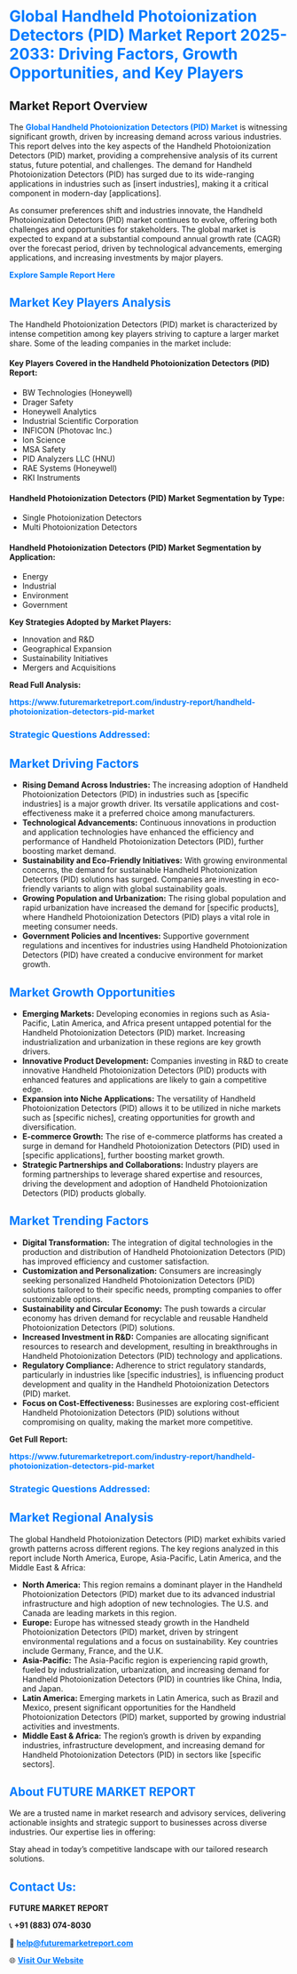 <h1 style="color: #007BFF;">Global Handheld Photoionization Detectors (PID) Market Report 2025-2033: Driving Factors, Growth Opportunities, and Key Players</h1>

<section id="overview">
<h2>Market Report Overview</h2>
<p>The <a href="https://www.futuremarketreport.com/industry-report/handheld-photoionization-detectors-pid-market" style="color: #007BFF; text-decoration: none;"><strong>Global Handheld Photoionization Detectors (PID) Market</strong></a> is witnessing significant growth, driven by increasing demand across various industries. This report delves into the key aspects of the Handheld Photoionization Detectors (PID) market, providing a comprehensive analysis of its current status, future potential, and challenges. The demand for Handheld Photoionization Detectors (PID) has surged due to its wide-ranging applications in industries such as [insert industries], making it a critical component in modern-day [applications].</p>
<p>As consumer preferences shift and industries innovate, the Handheld Photoionization Detectors (PID) market continues to evolve, offering both challenges and opportunities for stakeholders. The global market is expected to expand at a substantial compound annual growth rate (CAGR) over the forecast period, driven by technological advancements, emerging applications, and increasing investments by major players.</p>
</section>

<section id="overview">
<p><a href="https://www.futuremarketreport.com/request-sample/reportId=83587" style="color: #007BFF; text-decoration: none;"><strong>Explore Sample Report Here</strong></a></p>
</section>

<section id="key-players">
<h2 style="color: #007BFF;">Market Key Players Analysis</h2>
<p>The Handheld Photoionization Detectors (PID) market is characterized by intense competition among key players striving to capture a larger market share. Some of the leading companies in the market include:</p>
<h4>Key Players Covered in the Handheld Photoionization Detectors (PID) Report:</h4>
<ul><li>BW Technologies (Honeywell)</li><li>Drager Safety</li><li>Honeywell Analytics</li><li>Industrial Scientific Corporation</li><li>INFICON (Photovac Inc.)</li><li>Ion Science</li><li>MSA Safety</li><li>PID Analyzers LLC (HNU)</li><li>RAE Systems (Honeywell)</li><li>RKI Instruments</li></ul>
<h4>Handheld Photoionization Detectors (PID) Market Segmentation by Type:</h4>
<ul><li>Single Photoionization Detectors</li><li>Multi Photoionization Detectors</li></ul>

<h4>Handheld Photoionization Detectors (PID) Market Segmentation by Application:</h4>
<ul><li>Energy</li><li>Industrial</li><li>Environment</li><li>Government</li></ul>
<p><strong>Key Strategies Adopted by Market Players:</strong></p>
<ul>
<li>Innovation and R&D</li>
<li>Geographical Expansion</li>
<li>Sustainability Initiatives</li>
<li>Mergers and Acquisitions</li>
</ul>
</section>

<section>
<p><strong>Read Full Analysis: </strong></p><a href="https://www.futuremarketreport.com/industry-report/handheld-photoionization-detectors-pid-market" style="color: #007BFF; text-decoration: none;"><strong>https://www.futuremarketreport.com/industry-report/handheld-photoionization-detectors-pid-market</strong></a>
<h3 style="color: #007BFF;">Strategic Questions Addressed:</h3>
</section>

<section id="driving-factors">
<h2 style="color: #007BFF;">Market Driving Factors</h2>
<ul>
<li><strong>Rising Demand Across Industries:</strong> The increasing adoption of Handheld Photoionization Detectors (PID) in industries such as [specific industries] is a major growth driver. Its versatile applications and cost-effectiveness make it a preferred choice among manufacturers.</li>
<li><strong>Technological Advancements:</strong> Continuous innovations in production and application technologies have enhanced the efficiency and performance of Handheld Photoionization Detectors (PID), further boosting market demand.</li>
<li><strong>Sustainability and Eco-Friendly Initiatives:</strong> With growing environmental concerns, the demand for sustainable Handheld Photoionization Detectors (PID) solutions has surged. Companies are investing in eco-friendly variants to align with global sustainability goals.</li>
<li><strong>Growing Population and Urbanization:</strong> The rising global population and rapid urbanization have increased the demand for [specific products], where Handheld Photoionization Detectors (PID) plays a vital role in meeting consumer needs.</li>
<li><strong>Government Policies and Incentives:</strong> Supportive government regulations and incentives for industries using Handheld Photoionization Detectors (PID) have created a conducive environment for market growth.</li>
</ul>
</section>

<section id="growth-opportunities">
<h2 style="color: #007BFF;">Market Growth Opportunities</h2>
<ul>
<li><strong>Emerging Markets:</strong> Developing economies in regions such as Asia-Pacific, Latin America, and Africa present untapped potential for the Handheld Photoionization Detectors (PID) market. Increasing industrialization and urbanization in these regions are key growth drivers.</li>
<li><strong>Innovative Product Development:</strong> Companies investing in R&D to create innovative Handheld Photoionization Detectors (PID) products with enhanced features and applications are likely to gain a competitive edge.</li>
<li><strong>Expansion into Niche Applications:</strong> The versatility of Handheld Photoionization Detectors (PID) allows it to be utilized in niche markets such as [specific niches], creating opportunities for growth and diversification.</li>
<li><strong>E-commerce Growth:</strong> The rise of e-commerce platforms has created a surge in demand for Handheld Photoionization Detectors (PID) used in [specific applications], further boosting market growth.</li>
<li><strong>Strategic Partnerships and Collaborations:</strong> Industry players are forming partnerships to leverage shared expertise and resources, driving the development and adoption of Handheld Photoionization Detectors (PID) products globally.</li>
</ul>
</section>

<section id="trending-factors">
<h2 style="color: #007BFF;">Market Trending Factors</h2>
<ul>
<li><strong>Digital Transformation:</strong> The integration of digital technologies in the production and distribution of Handheld Photoionization Detectors (PID) has improved efficiency and customer satisfaction.</li>
<li><strong>Customization and Personalization:</strong> Consumers are increasingly seeking personalized Handheld Photoionization Detectors (PID) solutions tailored to their specific needs, prompting companies to offer customizable options.</li>
<li><strong>Sustainability and Circular Economy:</strong> The push towards a circular economy has driven demand for recyclable and reusable Handheld Photoionization Detectors (PID) solutions.</li>
<li><strong>Increased Investment in R&D:</strong> Companies are allocating significant resources to research and development, resulting in breakthroughs in Handheld Photoionization Detectors (PID) technology and applications.</li>
<li><strong>Regulatory Compliance:</strong> Adherence to strict regulatory standards, particularly in industries like [specific industries], is influencing product development and quality in the Handheld Photoionization Detectors (PID) market.</li>
<li><strong>Focus on Cost-Effectiveness:</strong> Businesses are exploring cost-efficient Handheld Photoionization Detectors (PID) solutions without compromising on quality, making the market more competitive.</li>
</ul>
</section>

<section>
<p><strong>Get Full Report: </strong></p><a href="https://www.futuremarketreport.com/industry-report/handheld-photoionization-detectors-pid-market" style="color: #007BFF; text-decoration: none;"><strong>https://www.futuremarketreport.com/industry-report/handheld-photoionization-detectors-pid-market</strong></a>
<h3 style="color: #007BFF;">Strategic Questions Addressed:</h3>
</section>


<section id="regional-analysis">
<h2 style="color: #007BFF;">Market Regional Analysis</h2>
<p>The global Handheld Photoionization Detectors (PID) market exhibits varied growth patterns across different regions. The key regions analyzed in this report include North America, Europe, Asia-Pacific, Latin America, and the Middle East & Africa:</p>
<ul>
<li><strong>North America:</strong> This region remains a dominant player in the Handheld Photoionization Detectors (PID) market due to its advanced industrial infrastructure and high adoption of new technologies. The U.S. and Canada are leading markets in this region.</li>
<li><strong>Europe:</strong> Europe has witnessed steady growth in the Handheld Photoionization Detectors (PID) market, driven by stringent environmental regulations and a focus on sustainability. Key countries include Germany, France, and the U.K.</li>
<li><strong>Asia-Pacific:</strong> The Asia-Pacific region is experiencing rapid growth, fueled by industrialization, urbanization, and increasing demand for Handheld Photoionization Detectors (PID) in countries like China, India, and Japan.</li>
<li><strong>Latin America:</strong> Emerging markets in Latin America, such as Brazil and Mexico, present significant opportunities for the Handheld Photoionization Detectors (PID) market, supported by growing industrial activities and investments.</li>
<li><strong>Middle East & Africa:</strong> The region’s growth is driven by expanding industries, infrastructure development, and increasing demand for Handheld Photoionization Detectors (PID) in sectors like [specific sectors].</li>
</ul>
</section>

<footer>
<h2 style="color: #007BFF;">About FUTURE MARKET REPORT</h2>
<p>We are a trusted name in market research and advisory services, delivering actionable insights and strategic support to businesses across diverse industries. Our expertise lies in offering:</p>

<p>Stay ahead in today’s competitive landscape with our tailored research solutions.</p>

<h2 style="color: #007BFF;">Contact Us:</h2>
<p><strong>FUTURE MARKET REPORT</strong></p>
<p>📞 <strong>+91 (883) 074-8030</strong></p>
<p>📧 <strong><a href="mailto:help@futuremarketreport.com" style="color: #007BFF;">help@futuremarketreport.com</a></strong></p>
<p>🌐 <strong><a href="https://www.futuremarketreport.com/" style="color: #007BFF;">Visit Our Website</a></strong></p>
</footer>